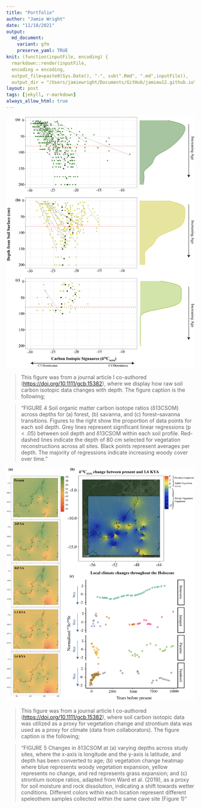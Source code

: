 ```yaml
---
title: "Portfolio"
author: "Jamie Wright"
date: "11/18/2021"
output:
  md_document:
    variant: gfm
    preserve_yaml: TRUE
knit: (function(inputFile, encoding) {
  rmarkdown::render(inputFile, 
  encoding = encoding, 
  output_file=paste0(Sys.Date(), "-", sub(".Rmd", ".md",inputFile)), 
  output_dir = "/Users/jamiewright/Documents/GitHub/jamiew12.github.io") })
layout: post
tags: [jekyll, r-markdown]
always_allow_html: true
---
```


![](/assets/img/raw%20data_9.29.20.png)

> This figure was from a journal article I co-authored
> (<https://doi.org/10.1111/gcb.15382>), where we display how raw soil
> carbon isotopic data changes with depth. The figure caption is the
> following;

> “FIGURE 4 Soil organic matter carbon isotope ratios (δ13CSOM) across
> depths for (a) forest, (b) savanna, and (c) forest–savanna
> transitions. Figures to the right show the proportion of data points
> for each soil depth. Grey lines represent significant linear
> regressions (p &lt; .05) between soil depth and δ13CSOM within each
> soil profile. Red-dashed lines indicate the depth of 80 cm selected
> for vegetation reconstructions across all sites. Black points
> represent averages per depth. The majority of regressions indicate
> increasing woody cover over time.”

![](/assets/img/MapFigure_9.29.20.png)

> This figure was from a journal article I co-authored
> (<https://doi.org/10.1111/gcb.15382>), where soil carbon isotopic data
> was utilized as a proxy for vegetation change and strontium data was
> used as a proxy for climate (data from collaborators). The figure
> caption is the following;

> “FIGURE 5 Changes in δ13CSOM at (a) varying depths across study sites,
> where the x-axis is longitude and the y-axis is latitude, and depth
> has been converted to age; (b) vegetation change heatmap where blue
> represents woody vegetation expansion, yellow represents no change,
> and red represents grass expansion; and (c) strontium isotope ratios,
> adapted from Ward et al. (2019), as a proxy for soil moisture and rock
> dissolution, indicating a shift towards wetter conditions. Different
> colors within each location represent different speleothem samples
> collected within the same cave site (Figure 1)”
